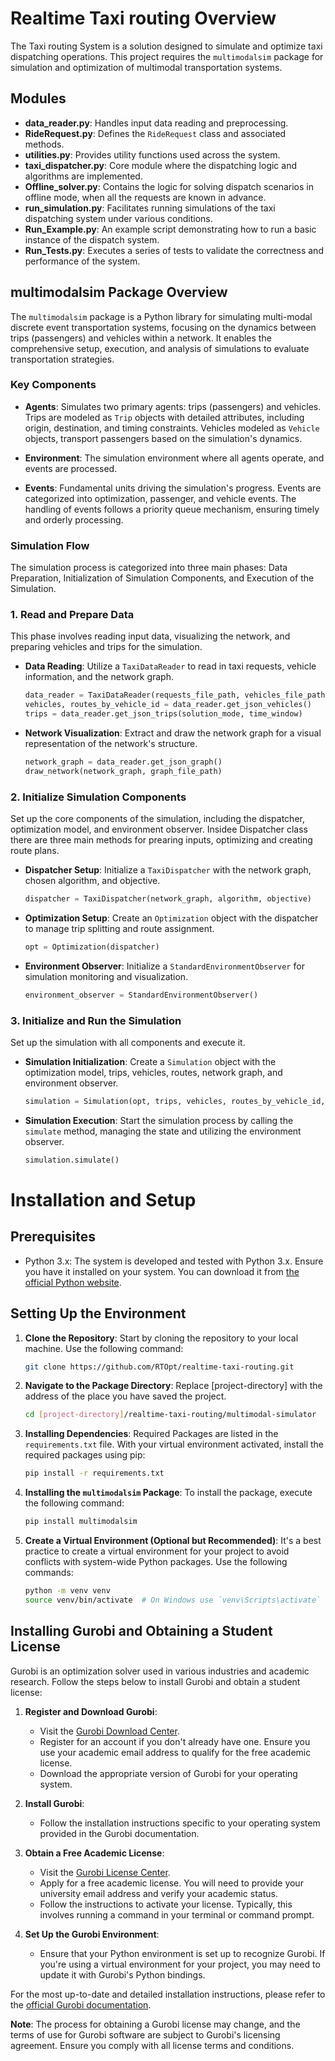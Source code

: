 # Realtime Taxi routing Overview

The Taxi routing System is a solution designed to simulate and optimize taxi dispatching operations. This project requires the `multimodalsim` package for simulation and optimization of multimodal transportation systems. 

## Modules

- **data_reader.py**: Handles input data reading and preprocessing.
- **RideRequest.py**: Defines the `RideRequest` class and associated methods.
- **utilities.py**: Provides utility functions used across the system.
- **taxi_dispatcher.py**: Core module where the dispatching logic and algorithms are implemented.
- **Offline_solver.py**: Contains the logic for solving dispatch scenarios in offline mode, when all the requests are known in advance.
- **run_simulation.py**: Facilitates running simulations of the taxi dispatching system under various conditions.
- **Run_Example.py**: An example script demonstrating how to run a basic instance of the dispatch system.
- **Run_Tests.py**: Executes a series of tests to validate the correctness and performance of the system.


## multimodalsim Package Overview

The `multimodalsim` package is a Python library for simulating multi-modal discrete event transportation systems, focusing on the dynamics between trips (passengers) and vehicles within a network. It enables the comprehensive setup, execution, and analysis of simulations to evaluate transportation strategies.

### Key Components
- **Agents**: Simulates two primary agents: trips (passengers) and vehicles. Trips are modeled as `Trip` objects with detailed attributes, including origin, destination, and timing constraints. Vehicles modeled as `Vehicle` objects, transport passengers based on the simulation's dynamics.

- **Environment**: The simulation environment where all agents operate, and events are processed.

- **Events**: Fundamental units driving the simulation's progress. Events are categorized into optimization, passenger, and vehicle events. The handling of events follows a priority queue mechanism, ensuring timely and orderly processing.

### Simulation Flow
The simulation process is categorized into three main phases: Data Preparation, Initialization of Simulation Components, and Execution of the Simulation.

### 1. Read and Prepare Data
This phase involves reading input data, visualizing the network, and preparing vehicles and trips for the simulation.

- **Data Reading**:
  Utilize a `TaxiDataReader` to read in taxi requests, vehicle information, and the network graph.
    ```python
    data_reader = TaxiDataReader(requests_file_path, vehicles_file_path, graph_file_path, vehicles_end_time=100000)
    vehicles, routes_by_vehicle_id = data_reader.get_json_vehicles()
    trips = data_reader.get_json_trips(solution_mode, time_window)
    ```

- **Network Visualization**:
  Extract and draw the network graph for a visual representation of the network's structure.
    ```python
    network_graph = data_reader.get_json_graph()
    draw_network(network_graph, graph_file_path)
    ```
    
### 2. Initialize Simulation Components
Set up the core components of the simulation, including the dispatcher, optimization model, and environment observer. Insidee Dispatcher class there are three main methods for prearing inputs, optimizing and creating route plans.

- **Dispatcher Setup**:
  Initialize a `TaxiDispatcher` with the network graph, chosen algorithm, and objective.
    ```python
    dispatcher = TaxiDispatcher(network_graph, algorithm, objective)
    ```

- **Optimization Setup**:
  Create an `Optimization` object with the dispatcher to manage trip splitting and route assignment.
    ```python
    opt = Optimization(dispatcher)
    ```

- **Environment Observer**:
  Initialize a `StandardEnvironmentObserver` for simulation monitoring and visualization.
    ```python
    environment_observer = StandardEnvironmentObserver()
    ```

### 3. Initialize and Run the Simulation
Set up the simulation with all components and execute it.

- **Simulation Initialization**:
  Create a `Simulation` object with the optimization model, trips, vehicles, routes, network graph, and environment observer. 
    ```python
    simulation = Simulation(opt, trips, vehicles, routes_by_vehicle_id, network=network_graph, environment_observer=environment_observer)
    ```

- **Simulation Execution**:
  Start the simulation process by calling the `simulate` method, managing the state and utilizing the environment observer.
    ```python
    simulation.simulate()
    ```

# Installation and Setup

## Prerequisites
- Python 3.x: The system is developed and tested with Python 3.x. Ensure you have it installed on your system. You can download it from [the official Python website](https://www.python.org/).

## Setting Up the Environment
1. **Clone the Repository**: Start by cloning the repository to your local machine. Use the following command:
   ```bash
   git clone https://github.com/RTOpt/realtime-taxi-routing.git

2. **Navigate to the Package Directory**: Replace [project-directory] with the address of the place you have saved the project.
   ```bash
   cd [project-directory]/realtime-taxi-routing/multimodal-simulator
   
3. **Installing Dependencies**: Required Packages are listed in the `requirements.txt` file. With your virtual environment activated, install the required packages using pip:
    ```bash
    pip install -r requirements.txt
    
4. **Installing the `multimodalsim` Package**: To install the package, execute the following command:
    ```bash
    pip install multimodalsim

5. **Create a Virtual Environment (Optional but Recommended)**:
It's a best practice to create a virtual environment for your project to avoid conflicts with system-wide Python packages. Use the following commands:
    ```bash
    python -m venv venv
    source venv/bin/activate  # On Windows use `venv\Scripts\activate`

## Installing Gurobi and Obtaining a Student License

Gurobi is an optimization solver used in various industries and academic research. Follow the steps below to install Gurobi and obtain a student license:

1. **Register and Download Gurobi**:
   - Visit the [Gurobi Download Center](https://www.gurobi.com/downloads/gurobi-software/).
   - Register for an account if you don't already have one. Ensure you use your academic email address to qualify for the free academic license.
   - Download the appropriate version of Gurobi for your operating system.

2. **Install Gurobi**:
   - Follow the installation instructions specific to your operating system provided in the Gurobi documentation.

3. **Obtain a Free Academic License**:
   - Visit the [Gurobi License Center](https://www.gurobi.com/downloads/end-user-license-agreement-academic/).
   - Apply for a free academic license. You will need to provide your university email address and verify your academic status.
   - Follow the instructions to activate your license. Typically, this involves running a command in your terminal or command prompt.

4. **Set Up the Gurobi Environment**:
   - Ensure that your Python environment is set up to recognize Gurobi. If you're using a virtual environment for your project, you may need to update it with Gurobi's Python bindings.

For the most up-to-date and detailed installation instructions, please refer to the [official Gurobi documentation](https://www.gurobi.com/documentation/).

**Note**: The process for obtaining a Gurobi license may change, and the terms of use for Gurobi software are subject to Gurobi's licensing agreement. Ensure you comply with all license terms and conditions.